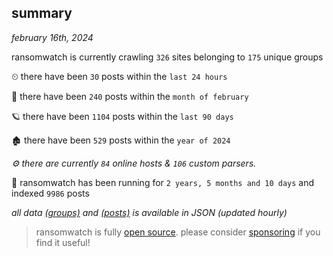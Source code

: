 
## summary
_february 16th, 2024_

ransomwatch is currently crawling `326` sites belonging to `175` unique groups

⏲ there have been `30` posts within the `last 24 hours`

🦈 there have been `240` posts within the `month of february`

🪐 there have been `1104` posts within the `last 90 days`

🏚 there have been `529` posts within the `year of 2024`

_⚙️ there are currently `84` online hosts & `106` custom parsers._

🦕 ransomwatch has been running for `2 years, 5 months and 10 days` and indexed `9986` posts

_all data  [(groups)](http://ransomwhat.telemetry.ltd/groups) and [(posts)](http://ransomwhat.telemetry.ltd/posts) is available in JSON (updated hourly)_

> ransomwatch is fully [open source](https://github.com/joshhighet/ransomwatch#ransomwatch--). please consider [sponsoring](https://github.com/sponsors/joshhighet) if you find it useful!
